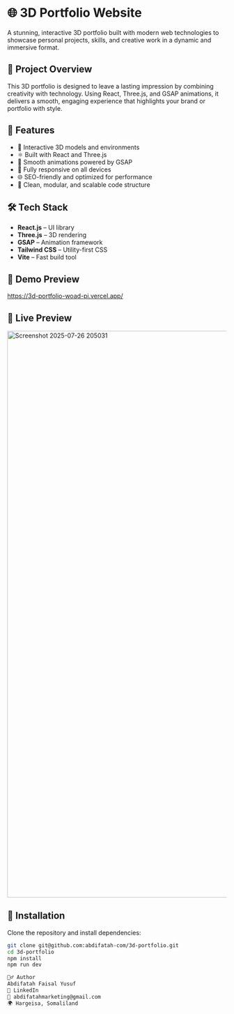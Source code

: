 # 🌐 3D Portfolio Website

A stunning, interactive 3D portfolio built with modern web technologies to showcase personal projects, skills, and creative work in a dynamic and immersive format.

## 🎯 Project Overview

This 3D portfolio is designed to leave a lasting impression by combining creativity with technology. Using React, Three.js, and GSAP animations, it delivers a smooth, engaging experience that highlights your brand or portfolio with style.

## 🚀 Features

- 🌟 Interactive 3D models and environments
- ⚛️ Built with React and Three.js
- 🎨 Smooth animations powered by GSAP
- 📱 Fully responsive on all devices
- 🌐 SEO-friendly and optimized for performance
- 📂 Clean, modular, and scalable code structure

## 🛠️ Tech Stack

- **React.js** – UI library
- **Three.js** – 3D rendering
- **GSAP** – Animation framework
- **Tailwind CSS** – Utility-first CSS
- **Vite** – Fast build tool

## 📸 Demo Preview
https://3d-portfolio-woad-pi.vercel.app/

## 📸 Live Preview

<img width="2652" height="1300" alt="Screenshot 2025-07-26 205031" src="https://github.com/user-attachments/assets/e73384e4-878d-4742-b1c0-f3d2ed97a813" />



## 📁 Installation

Clone the repository and install dependencies:

```bash
git clone git@github.com:abdifatah-com/3d-portfolio.git
cd 3d-portfolio
npm install
npm run dev

🙋‍♂️ Author
Abdifatah Faisal Yusuf
🔗 LinkedIn
📧 abdifatahmarketing@gmail.com
🌍 Hargeisa, Somaliland


